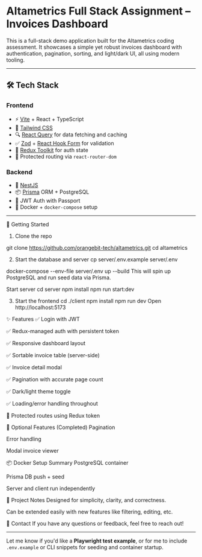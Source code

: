 # Altametrics Full Stack Assignment – Invoices Dashboard

This is a full-stack demo application built for the Altametrics coding assessment. It showcases a simple yet robust invoices dashboard with authentication, pagination, sorting, and light/dark UI, all using modern tooling.

---

## 🛠️ Tech Stack

### Frontend
- ⚡ [Vite](https://vitejs.dev/) + React + TypeScript
- 🎨 [Tailwind CSS](https://tailwindcss.com/)
- 🔍 [React Query](https://tanstack.com/query) for data fetching and caching
- ✅ [Zod](https://zod.dev/) + [React Hook Form](https://react-hook-form.com/) for validation
- 🧠 [Redux Toolkit](https://redux-toolkit.js.org/) for auth state
- 🔐 Protected routing via `react-router-dom`

### Backend
- 🚀 [NestJS](https://docs.nestjs.com/)
- 📦 [Prisma](https://www.prisma.io/) ORM + PostgreSQL
- 🔐 JWT Auth with Passport
- 🐳 Docker + `docker-compose` setup

---

🚀 Getting Started
1. Clone the repo

git clone https://github.com/orangebit-tech/altametrics.git
cd altametrics

2. Start the database and server
cp server/.env.example server/.env

docker-compose --env-file server/.env up --build
This will spin up PostgreSQL and run seed data via Prisma.

Start server
cd server
npm install
npm run start:dev

3. Start the frontend
cd ./client
npm install
npm run dev
Open http://localhost:5173

✨ Features
✅ Login with JWT

✅ Redux-managed auth with persistent token

✅ Responsive dashboard layout

✅ Sortable invoice table (server-side)

✅ Invoice detail modal

✅ Pagination with accurate page count

✅ Dark/light theme toggle

✅ Loading/error handling throughout

🔐 Protected routes using Redux token

🧪 Optional Features (Completed)
 Pagination

 Error handling

 Modal invoice viewer


📦 Docker Setup Summary
PostgreSQL container

Prisma DB push + seed

Server and client run independently

📍 Project Notes
Designed for simplicity, clarity, and correctness.

Can be extended easily with new features like filtering, editing, etc.

📧 Contact
If you have any questions or feedback, feel free to reach out!

---

Let me know if you'd like a **Playwright test example**, or for me to include `.env.example` or CLI snippets for seeding and container startup.






